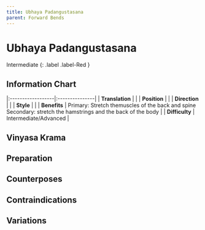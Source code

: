 ```yaml
---
title: Ubhaya Padangustasana
parent: Forward Bends
---
```


# Ubhaya Padangustasana
Intermediate
{: .label .label-Red }
## Information Chart

|:------------------|:---------------|
| **Translation**       |    |
| **Position**          |    |
| **Direction**         |     |
| **Style**             |     |
| **Benefits**          | Primary: Stretch themuscles of the back and spine <br> Secondary: stretch the hamstrings and the back of the body   |
| **Difficulty**  |  Intermediate/Advanced                                      | 


## Vinyasa Krama 

## Preparation 

## Counterposes

## Contraindications

## Variations